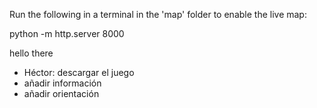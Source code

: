 Run the following in a terminal in the 'map' folder to enable the live map:

python -m http.server 8000

hello there

- Héctor: descargar el juego
- añadir información
- añadir orientación

